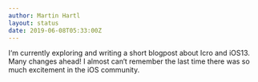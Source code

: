```yaml
---
author: Martin Hartl
layout: status
date: 2019-06-08T05:33:00Z
---
```

I‘m currently exploring and writing a short blogpost about Icro and iOS13. Many changes ahead! I almost can‘t remember the last time there was so much excitement in the iOS community.